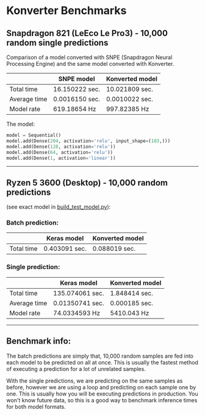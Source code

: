 # Konverter Benchmarks

## Snapdragon 821 (LeEco Le Pro3) - 10,000 random single predictions
Comparison of a model converted with SNPE (Snapdragon Neural Processing Engine) and the same model converted with Konverter.

|              |   SNPE model   | Konverted model |
| ------------ | -------------- | --------------- |
| Total time   | 16.150222 sec. | 10.021809 sec.  |
| Average time | 0.0016150 sec. | 0.0010022 sec.  |
| Model rate   | 619.18654 Hz   | 997.82385 Hz    |


The model:

```python
model = Sequential()
model.add(Dense(204, activation='relu', input_shape=(103,)))
model.add(Dense(128, activation='relu'))
model.add(Dense(64, activation='relu'))
model.add(Dense(1, activation='linear'))
```

---
## Ryzen 5 3600 (Desktop) - 10,000 random predictions
(see exact model in [build_test_model.py](https://github.com/ShaneSmiskol/Konverter/blob/0150ae6f22404521c9ff77f36a0047d7a95cbeb8/build_test_model.py)):

### Batch prediction:

|              | Keras model    | Konverted model |
| ------------ | -------------- | --------------- |
| Total time   | 0.403091 sec.  | 0.088019 sec.   |

### Single prediction:

|              | Keras model     | Konverted model |
| ------------ | --------------- | --------------- |
| Total time   | 135.074061 sec. | 1.848414 sec.   |
| Average time | 0.01350741 sec. | 0.000185 sec.   |
| Model rate   | 74.0334593 Hz   | 5410.043 Hz     |

---
## Benchmark info:

The batch predictions are simply that, 10,000 random samples are fed into each model to be predicted on all at once. This is usually the fastest method of executing a prediction for a lot of unrelated samples.

With the single predictions, we are predicting on the same samples as before, however we are using a loop and predicting on each sample one by one. This is usually how you will be executing predictions in production. You won't know future data, so this is a good way to benchmark inference times for both model formats.
